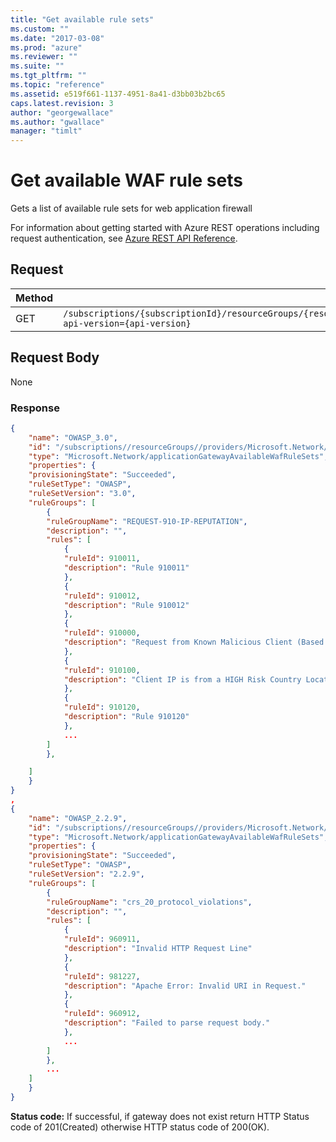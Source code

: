 ```yaml
---
title: "Get available rule sets"
ms.custom: ""
ms.date: "2017-03-08"
ms.prod: "azure"
ms.reviewer: ""
ms.suite: ""
ms.tgt_pltfrm: ""
ms.topic: "reference"
ms.assetid: e519f661-1137-4951-8a41-d3bb03b2bc65
caps.latest.revision: 3
author: "georgewallace"
ms.author: "gwallace"
manager: "timlt"
---
```

# Get available WAF rule sets

Gets a list of available rule sets for web application firewall

For information about getting started with Azure REST operations including request authentication, see [Azure REST API Reference](../../index.md).

## Request
  
|Method|Request URI|
|------------|-----------------|
|GET|`/subscriptions/{subscriptionId}/resourceGroups/{resourceGroupName}/providers/Microsoft.Network/applicationGatewayAvailableWafRuleSets?api-version={api-version}`|

## Request Body

None

### Response

```json
{
    "name": "OWASP_3.0",
    "id": "/subscriptions//resourceGroups//providers/Microsoft.Network/applicationGatewayAvailableWafRuleSets/",
    "type": "Microsoft.Network/applicationGatewayAvailableWafRuleSets",
    "properties": {
    "provisioningState": "Succeeded",
    "ruleSetType": "OWASP",
    "ruleSetVersion": "3.0",
    "ruleGroups": [
        {
        "ruleGroupName": "REQUEST-910-IP-REPUTATION",
        "description": "",
        "rules": [
            {
            "ruleId": 910011,
            "description": "Rule 910011"
            },
            {
            "ruleId": 910012,
            "description": "Rule 910012"
            },
            {
            "ruleId": 910000,
            "description": "Request from Known Malicious Client (Based on previous traffic violations)."
            },
            {
            "ruleId": 910100,
            "description": "Client IP is from a HIGH Risk Country Location."
            },
            {
            "ruleId": 910120,
            "description": "Rule 910120"
            },
            ...
        ]
        },

    ]
    }
}
,
{
    "name": "OWASP_2.2.9",
    "id": "/subscriptions//resourceGroups//providers/Microsoft.Network/applicationGatewayAvailableWafRuleSets/",
    "type": "Microsoft.Network/applicationGatewayAvailableWafRuleSets",
    "properties": {
    "provisioningState": "Succeeded",
    "ruleSetType": "OWASP",
    "ruleSetVersion": "2.2.9",
    "ruleGroups": [
        {
        "ruleGroupName": "crs_20_protocol_violations",
        "description": "",
        "rules": [
            {
            "ruleId": 960911,
            "description": "Invalid HTTP Request Line"
            },
            {
            "ruleId": 981227,
            "description": "Apache Error: Invalid URI in Request."
            },
            {
            "ruleId": 960912,
            "description": "Failed to parse request body."
            },
            ...
        ]
        },
        ...
    ]
    }
}
```

**Status code:** If successful, if gateway does not exist return HTTP Status code of 201(Created) otherwise HTTP status code of 200(OK).
